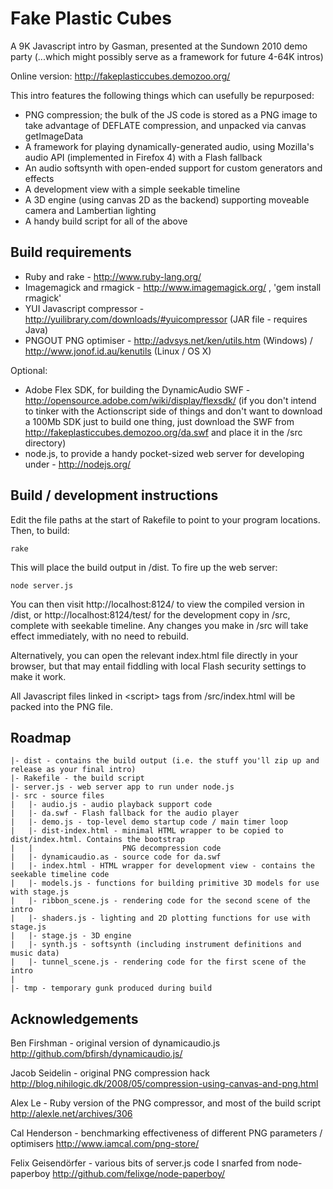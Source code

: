 # Fake Plastic Cubes

A 9K Javascript intro by Gasman, presented at the Sundown 2010 demo party
(...which might possibly serve as a framework for future 4-64K intros)

Online version: http://fakeplasticcubes.demozoo.org/

This intro features the following things which can usefully be repurposed:

 * PNG compression; the bulk of the JS code is stored as a PNG image to take advantage of DEFLATE
   compression, and unpacked via canvas getImageData
 * A framework for playing dynamically-generated audio, using Mozilla's audio API (implemented in
   Firefox 4) with a Flash fallback
 * An audio softsynth with open-ended support for custom generators and effects
 * A development view with a simple seekable timeline
 * A 3D engine (using canvas 2D as the backend) supporting moveable camera and Lambertian lighting
 * A handy build script for all of the above

## Build requirements

 * Ruby and rake - http://www.ruby-lang.org/
 * Imagemagick and rmagick - http://www.imagemagick.org/ , 'gem install rmagick'
 * YUI Javascript compressor - http://yuilibrary.com/downloads/#yuicompressor (JAR file - requires Java)
 * PNGOUT PNG optimiser - http://advsys.net/ken/utils.htm (Windows) / http://www.jonof.id.au/kenutils (Linux / OS X)

Optional:

 * Adobe Flex SDK, for building the DynamicAudio SWF - http://opensource.adobe.com/wiki/display/flexsdk/
   (if you don't intend to tinker with the Actionscript side of things and don't want to download
   a 100Mb SDK just to build one thing, just download the SWF from
   http://fakeplasticcubes.demozoo.org/da.swf and place it in the /src directory)
 * node.js, to provide a handy pocket-sized web server for developing under - http://nodejs.org/

## Build / development instructions

Edit the file paths at the start of Rakefile to point to your program locations. Then, to build:

    rake

This will place the build output in /dist. To fire up the web server:

    node server.js

You can then visit http://localhost:8124/ to view the compiled version in /dist, or http://localhost:8124/test/
for the development copy in /src, complete with seekable timeline. Any changes you make in /src will take effect
immediately, with no need to rebuild.

Alternatively, you can open the relevant index.html file directly in your browser, but that may
entail fiddling with local Flash security settings to make it work.

All Javascript files linked in &lt;script&gt; tags from /src/index.html will be packed into the PNG file.

## Roadmap

    |- dist - contains the build output (i.e. the stuff you'll zip up and release as your final intro)
    |- Rakefile - the build script
    |- server.js - web server app to run under node.js
    |- src - source files
    |   |- audio.js - audio playback support code
    |   |- da.swf - Flash fallback for the audio player
    |   |- demo.js - top-level demo startup code / main timer loop
    |   |- dist-index.html - minimal HTML wrapper to be copied to dist/index.html. Contains the bootstrap
    |   |                    PNG decompression code
    |   |- dynamicaudio.as - source code for da.swf
    |   |- index.html - HTML wrapper for development view - contains the seekable timeline code
    |   |- models.js - functions for building primitive 3D models for use with stage.js
    |   |- ribbon_scene.js - rendering code for the second scene of the intro
    |   |- shaders.js - lighting and 2D plotting functions for use with stage.js
    |   |- stage.js - 3D engine
    |   |- synth.js - softsynth (including instrument definitions and music data)
    |   |- tunnel_scene.js - rendering code for the first scene of the intro
    |
    |- tmp - temporary gunk produced during build

## Acknowledgements

Ben Firshman - original version of dynamicaudio.js
http://github.com/bfirsh/dynamicaudio.js/

Jacob Seidelin - original PNG compression hack
http://blog.nihilogic.dk/2008/05/compression-using-canvas-and-png.html

Alex Le - Ruby version of the PNG compressor, and most of the build script
http://alexle.net/archives/306

Cal Henderson - benchmarking effectiveness of different PNG parameters / optimisers
http://www.iamcal.com/png-store/

Felix Geisendörfer - various bits of server.js code I snarfed from node-paperboy
http://github.com/felixge/node-paperboy/
